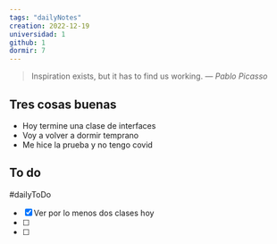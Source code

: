 ```yaml
---
tags: "dailyNotes"
creation: 2022-12-19
universidad: 1
github: 1
dormir: 7
---
```


> Inspiration exists, but it has to find us working.
> — <cite>Pablo Picasso</cite>

## Tres cosas buenas 
- Hoy termine una clase de interfaces  
- Voy a volver a dormir temprano  
- Me hice la prueba y no tengo covid 

## To do
#dailyToDo
- [x] Ver por lo menos dos clases hoy
- [ ] 
- [ ] 
